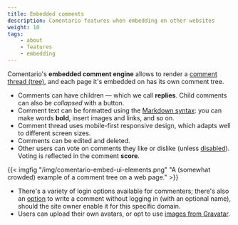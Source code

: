 ```yaml
---
title: Embedded comments
description: Comentario features when embedding on other websites
weight: 10
tags:
    - about
    - features
    - embedding
---
```


Comentario's **embedded comment engine** allows to render a [comment thread (tree)](/kb/comment-tree), and each page it's embedded on has its own comment tree.

<!--more-->

* Comments can have children — which we call **replies**. Child comments can also be *collapsed* with a button.
* Comment text can be formatted using the [Markdown syntax](/kb/markdown): you can make words **bold**, insert images and links, and so on.
* Comment thread uses mobile-first responsive design, which adapts well to different screen sizes.
* Comments can be edited and deleted.
* Other users can vote on comments they like or dislike (unless [disabled](/configuration/backend/dynamic/domain.defaults.comments.enablevoting)). Voting is reflected in the comment **score**.

{{< imgfig "/img/comentario-embed-ui-elements.png" "A (somewhat crowded) example of a comment tree on a web page." >}}

* There's a variety of login options available for commenters; there's also an [option](/configuration/frontend/domain/authentication) to write a comment without logging in (with an optional name), should the site owner enable it for this specific domain.
* Users can upload their own avatars, or opt to use [images from Gravatar](/configuration/backend/dynamic/integrations.usegravatar).
